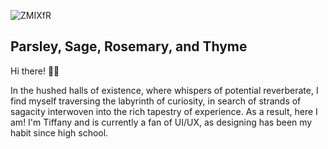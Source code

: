 ![ZMIXfR](https://github.com/tiffanywidjaya/tiffanywidjaya/assets/94110553/e9fa2dc1-38be-4548-b2ef-ca49854fb95b)

## Parsley, Sage, Rosemary, and Thyme

Hi there! 👋🏻

In the hushed halls of existence, where whispers of potential reverberate, I find myself traversing the labyrinth of curiosity, in search of strands of sagacity interwoven into the rich tapestry of experience. As a result, here I am! I'm Tiffany and is currently a fan of UI/UX, as designing has been my habit since high school.

<!--
**tiffanywidjaya/tiffanywidjaya** is a ✨ _special_ ✨ repository because its `README.md` (this file) appears on your GitHub profile.
- 🔭 I’m currently working on...
- 🌱 I’m currently learning on...
- 👯 I’m looking to collaborate on...
- 🤔 I’m looking for help with ...
- 💬 Ask me about ...
- 📫 How to reach me: ...
- 😄 Pronouns: ...
- ⚡ Fun fact: ...
-->
